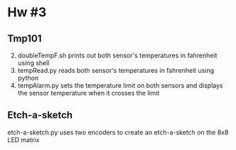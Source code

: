# Hw #3 #

## Tmp101 ##

2. doubleTempF.sh prints out both sensor's temperatures in fahrenheit using shell
3. tempRead.py reads both sensor's temperatures in fahrenheit using python
5. tempAlarm.py sets the temperature limit on both sensors and displays the sensor temperature when it crosses the limit

## Etch-a-sketch ##

etch-a-sketch.py uses two encoders to create an etch-a-sketch on the 8x8 LED matrix
